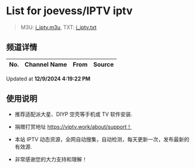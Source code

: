 # List for **joevess/IPTV iptv**

> M3U: [j_iptv.m3u](./j_iptv.m3u ), TXT: [j_iptv.txt](./txt/j_iptv.txt )

## 频道详情

| No. | Channel Name | From | Source |
| --- | ------------ | ---- | ------ |


Updated at **12/9/2024 4:19:22 PM**

## 使用说明

- 推荐适配派大星、DIYP 空壳等手机或 TV 软件安装.

- 捐赠打赏地址 <https://viptv.work/about/support！>

- 本站 IPTV 动态资源，全网自动搜集，自动检测，每天更新一次，发布最新的有效源.

- 非常感谢您的大力支持和理解！

